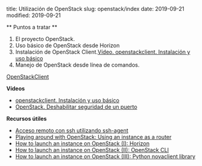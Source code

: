 title: Utilización de OpenStack
slug: openstack/index
date: 2019-09-21
modified: 2019-09-21

** Puntos a tratar **
1. El proyecto OpenStack.
1. Uso básico de OpenStack desde Horizon
1. Instalación de OpenStack Client.[Vídeo. openstackclient. Instalación y uso básico](https://youtu.be/qjvWtvgo8FU)
1. Manejo de OpenStack desde línea de comandos.

[OpenStackClient](https://docs.openstack.org/python-openstackclient/latest/)

**Vídeos**

* [openstackclient. Instalación y uso básico](https://youtu.be/qjvWtvgo8FU)
* [OpenStack. Deshabilitar seguridad de un puerto](https://youtu.be/jqfILWzHrS0)

**Recursos útiles**

* [Acceso remoto con ssh utilizando ssh-agent](https://albertomolina.wordpress.com/2013/02/07/acceso-remoto-con-ssh-utilizando-ssh-agent/)
* [Playing around with OpenStack: Using an instance as a router](https://albertomolina.wordpress.com/2015/11/22/playing-around-with-openstack-using-an-instance-as-router/)
* [How to launch an instance on OpenStack (I): Horizon](https://albertomolina.wordpress.com/2013/11/20/how-to-launch-an-instance-on-openstack-i-horizon/)
* [How to launch an instance on OpenStack (II): OpenStack CLI](https://albertomolina.wordpress.com/2013/11/20/how-to-launch-an-instance-on-openstack-ii-openstack-cli/)
* [How to launch an instance on OpenStack (III): Python novaclient library](https://albertomolina.wordpress.com/2013/11/20/how-to-launch-an-instance-on-openstack-iii-python-novaclient-library/)
